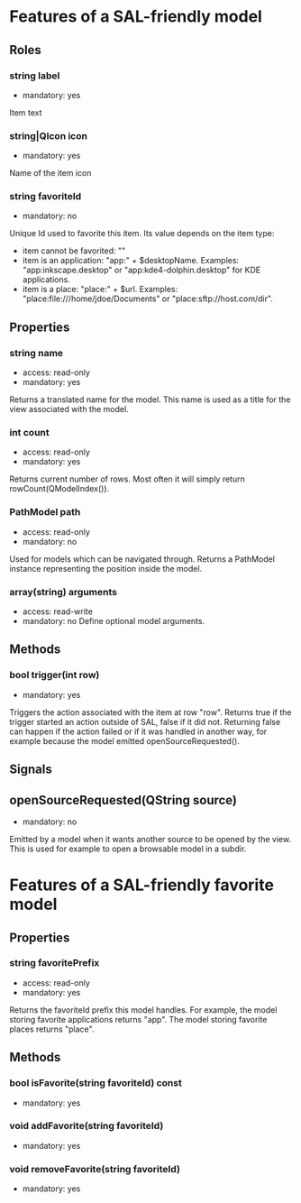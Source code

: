 # Features of a SAL-friendly model

## Roles
### string label
- mandatory: yes

Item text

### string|QIcon icon
- mandatory: yes

Name of the item icon

### string favoriteId
- mandatory: no

Unique Id used to favorite this item. Its value depends on the item type:

- item cannot be favorited: ""
- item is an application: "app:" + $desktopName.
  Examples: "app:inkscape.desktop" or "app:kde4-dolphin.desktop" for KDE applications.
- item is a place: "place:" + $url.
  Examples: "place:file:///home/jdoe/Documents" or "place:sftp://host.com/dir".

## Properties
### string name
- access: read-only
- mandatory: yes

Returns a translated name for the model. This name is used as a title for the
view associated with the model.

### int count
- access: read-only
- mandatory: yes

Returns current number of rows. Most often it will simply return
rowCount(QModelIndex()).

### PathModel path
- access: read-only
- mandatory: no

Used for models which can be navigated through. Returns a PathModel instance
representing the position inside the model.

### array(string) arguments
- access: read-write
- mandatory: no
Define optional model arguments.

## Methods
### bool trigger(int row)
- mandatory: yes

Triggers the action associated with the item at row "row".
Returns true if the trigger started an action outside of SAL, false if it did
not. Returning false can happen if the action failed or if it was handled in
another way, for example because the model emitted openSourceRequested().

## Signals
## openSourceRequested(QString source)
- mandatory: no

Emitted by a model when it wants another source to be opened by the view. This
is used for example to open a browsable model in a subdir.



# Features of a SAL-friendly favorite model

## Properties
### string favoritePrefix
- access: read-only
- mandatory: yes

Returns the favoriteId prefix this model handles. For example, the model storing
favorite applications returns "app". The model storing favorite places returns
"place".

## Methods
### bool isFavorite(string favoriteId) const
- mandatory: yes

### void addFavorite(string favoriteId)
- mandatory: yes

### void removeFavorite(string favoriteId)
- mandatory: yes
